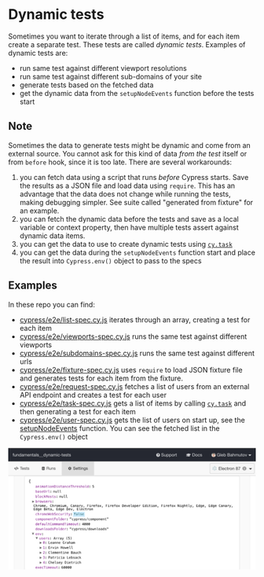 # Dynamic tests

Sometimes you want to iterate through a list of items, and for each item create a separate test. These tests are called _dynamic tests_. Examples of dynamic tests are:

- run same test against different viewport resolutions
- run same test against different sub-domains of your site
- generate tests based on the fetched data
- get the dynamic data from the `setupNodeEvents` function before the tests start

## Note

Sometimes the data to generate tests might be dynamic and come from an external source. You cannot ask for this kind of data _from the test_ itself or from `before` hook, since it is too late. There are several workarounds:

1. you can fetch data using a script that runs _before_ Cypress starts. Save the results as a JSON file and load data using `require`. This has an advantage that the data does not change while running the tests, making debugging simpler. See suite called "generated from fixture" for an example.
2. you can fetch the dynamic data before the tests and save as a local variable or context property, then have multiple tests assert against dynamic data items.
3. you can get the data to use to create dynamic tests using [`cy.task`](https://on.cypress.io/task)
4. you can get the data during the `setupNodeEvents` function start and place the result into `Cypress.env()` object to pass to the specs

## Examples

In these repo you can find:

- [cypress/e2e/list-spec.cy.js](cypress/e2e/list-spec.cy.js) iterates through an array, creating a test for each item
- [cypress/e2e/viewports-spec.cy.js](cypress/e2e/viewports-spec.cy.js) runs the same test against different viewports
- [cypress/e2e/subdomains-spec.cy.js](cypress/e2e/subdomains-spec.cy.js) runs the same test against different urls
- [cypress/e2e/fixture-spec.cy.js](cypress/e2e/fixture-spec.cy.js) uses `require` to load JSON fixture file and generates tests for each item from the fixture.
- [cypress/e2e/request-spec.cy.js](cypress/e2e/request-spec.cy.js) fetches a list of users from an external API endpoint and creates a test for each user
- [cypress/e2e/task-spec.cy.js](cypress/e2e/task-spec.cy.js) gets a list of items by calling [`cy.task`](https://on.cypress.io/task) and then generating a test for each item
- [cypress/e2e/user-spec.cy.js](./cypress/e2e/user-spec.cy.js) gets the list of users on start up, see the [setupNodeEvents](cypress.config.js) function. You can see the fetched list in the `Cypress.env()` object

![Cypress env object with fetched users](./images/users.png)
